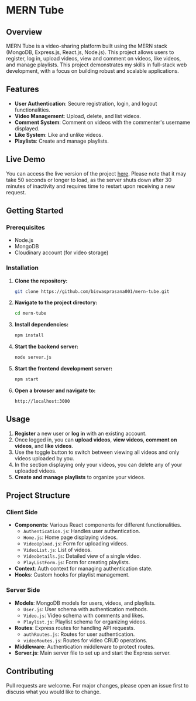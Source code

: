 # MERN Tube

## Overview

MERN Tube is a video-sharing platform built using the MERN stack (MongoDB, Express.js, React.js, Node.js). This project allows users to register, log in, upload videos, view and comment on videos, like videos, and manage playlists. This project demonstrates my skills in full-stack web development, with a focus on building robust and scalable applications.

## Features

- **User Authentication**: Secure registration, login, and logout functionalities.
- **Video Management**: Upload, delete, and list videos.
- **Comment System**: Comment on videos with the commenter's username displayed.
- **Like System**: Like and unlike videos.
- **Playlists**: Create and manage playlists.

## Live Demo

You can access the live version of the project [here](https://mern-tube-client.vercel.app/). Please note that it may take 50 seconds or longer to load, as the server shuts down after 30 minutes of inactivity and requires time to restart upon receiving a new request.

## Getting Started

### Prerequisites

- Node.js
- MongoDB
- Cloudinary account (for video storage)

### Installation

1. **Clone the repository:**
   ```bash
   git clone https://github.com/biswasprasana001/mern-tube.git
   ```
2. **Navigate to the project directory:**
   ```bash
   cd mern-tube
   ```
3. **Install dependencies:**
   ```bash
   npm install
   ```
4. **Start the backend server:**
   ```bash
   node server.js
   ```
5. **Start the frontend development server:**
   ```bash
   npm start
   ```
6. **Open a browser and navigate to:**
   ```
   http://localhost:3000
   ```

## Usage

1. **Register** a new user or **log in** with an existing account.
2. Once logged in, you can **upload videos**, **view videos**, **comment on videos**, and **like videos**.
3. Use the toggle button to switch between viewing all videos and only videos uploaded by you.
4. In the section displaying only your videos, you can delete any of your uploaded videos.
5. **Create and manage playlists** to organize your videos.

## Project Structure

### Client Side

- **Components**: Various React components for different functionalities.
  - `Authentication.js`: Handles user authentication.
  - `Home.js`: Home page displaying videos.
  - `VideoUpload.js`: Form for uploading videos.
  - `VideoList.js`: List of videos.
  - `VideoDetails.js`: Detailed view of a single video.
  - `PlayListForm.js`: Form for creating playlists.
- **Context**: Auth context for managing authentication state.
- **Hooks**: Custom hooks for playlist management.

### Server Side

- **Models**: MongoDB models for users, videos, and playlists.
  - `User.js`: User schema with authentication methods.
  - `Video.js`: Video schema with comments and likes.
  - `Playlist.js`: Playlist schema for organizing videos.
- **Routes**: Express routes for handling API requests.
  - `authRoutes.js`: Routes for user authentication.
  - `videoRoutes.js`: Routes for video CRUD operations.
- **Middleware**: Authentication middleware to protect routes.
- **Server.js**: Main server file to set up and start the Express server.

## Contributing

Pull requests are welcome. For major changes, please open an issue first to discuss what you would like to change.

